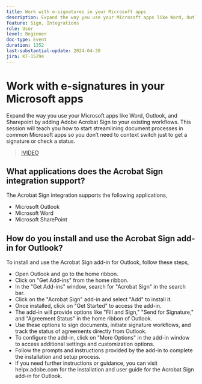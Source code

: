 ```yaml
---
title: Work with e-signatures in your Microsoft apps
description: Expand the way you use your Microsoft apps like Word, Outlook, and Sharepoint by adding Adobe Acrobat Sign to your existing workflows. 
feature: Sign, Integrations
role: User
level: Beginner
doc-type: Event
duration: 1352
last-substantial-update: 2024-04-30
jira: KT-15294
---
```


# Work with e-signatures in your Microsoft apps

Expand the way you use your Microsoft apps like Word, Outlook, and Sharepoint by adding Adobe Acrobat Sign to your existing workflows. This session will teach you how to start streamlining document processes in common Microsoft apps so you don’t need to context switch just to get a signature or check a status.

>[!VIDEO](https://video.tv.adobe.com/v/3428185/?learn=on)

## What applications does the Acrobat Sign integration support?

The Acrobat Sign integration supports the following applications,

* Microsoft Outlook
* Microsoft Word
* Microsoft SharePoint

## How do you install and use the Acrobat Sign add-in for Outlook?

To install and use the Acrobat Sign add-in for Outlook, follow these steps,

* Open Outlook and go to the home ribbon.
* Click on "Get Add-ins" from the home ribbon.
* In the "Get Add-ins" window, search for "Acrobat Sign" in the search bar.
* Click on the "Acrobat Sign" add-in and select "Add" to install it.
* Once installed, click on "Get Started" to access the add-in.
* The add-in will provide options like "Fill and Sign," "Send for Signature," and "Agreement Status" in the home ribbon of Outlook.
* Use these options to sign documents, initiate signature workflows, and track the status of agreements directly from Outlook.
* To configure the add-in, click on "More Options" in the add-in window to access additional settings and customization options.
* Follow the prompts and instructions provided by the add-in to complete the installation and setup process.
* If you need further instructions or guidance, you can visit helpx.adobe.com for the installation and user guide for the Acrobat Sign add-in for Outlook.